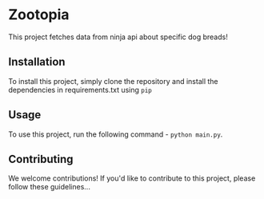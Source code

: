# Zootopia

This project fetches data from ninja api about specific dog breads!

## Installation

To install this project, simply clone the repository and install the dependencies in requirements.txt using `pip`

## Usage

To use this project, run the following command - `python main.py`.

## Contributing

We welcome contributions! If you'd like to contribute to this project, please follow these guidelines...
